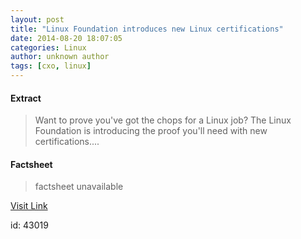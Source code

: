 ```yaml
---
layout: post
title: "Linux Foundation introduces new Linux certifications"
date: 2014-08-20 18:07:05
categories: Linux
author: unknown author
tags: [cxo, linux]
---
```



#### Extract
>Want to prove you've got the chops for a Linux job? The Linux Foundation is introducing the proof you'll need with new certifications....

#### Factsheet
>factsheet unavailable

[Visit Link](http://www.zdnet.com/linux-foundation-introduces-new-linux-certifications-7000032791/#ftag=RSS510d04f)

id:   43019
